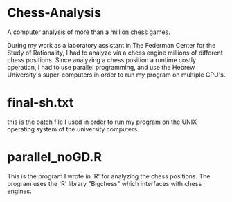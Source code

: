 # Chess-Analysis
A computer analysis of more than a million chess games.

During my work as a laboratory assistant in The Federman Center for the Study of Rationality, I had to analyze via a chess engine millions of different chess positions. Since 
analyzing a chess position a runtime costly operation, I had to use parallel programming, and use the Hebrew University's super-computers in order to run my program on multiple
CPU's.

# final-sh.txt
this is the batch file I used in order to run my program on the UNIX operating system of the university computers.

# parallel_noGD.R
This is the program I wrote in 'R' for analyzing the chess positions. The program uses the 'R' library "Bigchess" which interfaces with chess engines. 
